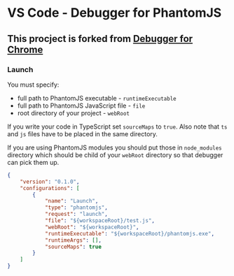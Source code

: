 # VS Code - Debugger for PhantomJS

## This procject is forked from [Debugger for Chrome](https://github.com/Microsoft/vscode-chrome-debug)

### Launch
You must specify:
* full path to PhantomJS executable - `runtimeExecutable`
* full path to PhantomJS JavaScript file - `file`
* root directory of your project - `webRoot`

If you write your code in TypeScript set `sourceMaps` to `true`. Also note that `ts` and `js` files have to be placed in the same directory.

If you are using PhantomJS modules you should put those in `node_modules` directory which should be child of your `webRoot` directory so that debugger can pick them up.
```json
{
    "version": "0.1.0",
	"configurations": [
		{
			"name": "Launch",
			"type": "phantomjs",
			"request": "launch",
			"file": "${workspaceRoot}/test.js",
            "webRoot": "${workspaceRoot}",
			"runtimeExecutable": "${workspaceRoot}/phantomjs.exe",
			"runtimeArgs": [],
			"sourceMaps": true
		}
	]
}
```

